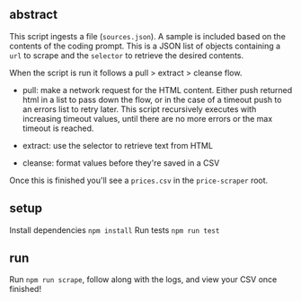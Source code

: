 ## abstract

This script ingests a file (`sources.json`). A sample is included based on the contents of the coding prompt. This is a JSON list of objects containing a `url` to scrape and the `selector` to retrieve the desired contents.

When the script is run it follows a pull > extract > cleanse flow.

- pull: make a network request for the HTML content. Either push returned html in a list to pass down the flow, or in the case of a timeout push to an errors list to retry later. This script recursively executes with increasing timeout values, until there are no more errors or the max timeout is reached.

- extract: use the selector to retrieve text from HTML

- cleanse: format values before they're saved in a CSV

Once this is finished you'll see a `prices.csv` in the `price-scraper` root.

## setup

Install dependencies `npm install`
Run tests `npm run test`

## run

Run `npm run scrape`, follow along with the logs, and view your CSV once finished!

